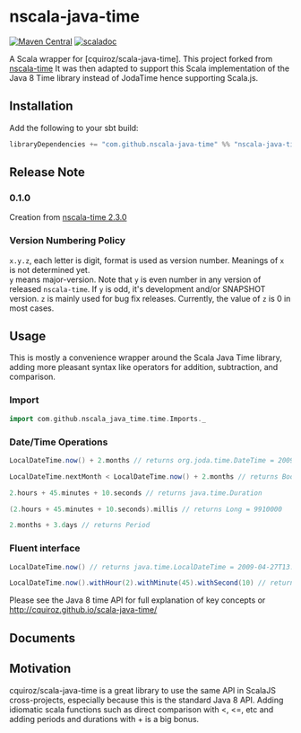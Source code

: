 # nscala-java-time
[![Maven Central](https://maven-badges.herokuapp.com/maven-central/com.github.nscala-time/nscala-time_2.12/badge.svg)](https://maven-badges.herokuapp.com/maven-central/com.github.nscala-time/nscala-time_2.12)
[![scaladoc](https://javadoc.io/badge2/com.github.nscala-time/nscala-time_3/javadoc.svg)](https://javadoc.io/doc/com.github.nscala-time/nscala-time_3)

A Scala wrapper for [cquiroz/scala-java-time]. This project forked from [nscala-time](https://github.com/nscala-time/nscala-time/ "scala-time") 
It was then adapted to support this Scala implementation of the Java 8 Time library instead of JodaTime hence supporting Scala.js. 


## Installation

Add the following to your sbt build:

```scala
libraryDependencies += "com.github.nscala-java-time" %% "nscala-java-time" % "0.1.0"
```

## Release Note

### 0.1.0
Creation from [nscala-time 2.3.0](https://github.com/nscala-time/nscala-time/tree/0eae4c573748317a600ff946c6f1823009b95a7f)

### Version Numbering Policy

`x.y.z`, each letter is digit, format is used as version number.  Meanings of `x` is not determined yet.  
`y` means major-version.  Note that `y` is even number in any version of released `nscala-time`.  If `y` is odd, 
it's development and/or SNAPSHOT version.  `z` is mainly used for bug fix releases.  Currently, the value of `z` is 0
in most cases.

## Usage

This is mostly a convenience wrapper around the Scala Java Time library, adding
more pleasant syntax like operators for addition, subtraction, and comparison.

### Import

```scala
import com.github.nscala_java_time.time.Imports._
```


### Date/Time Operations
```scala
LocalDateTime.now() + 2.months // returns org.joda.time.DateTime = 2009-06-27T13:25:59.195-07:00

LocalDateTime.nextMonth < LocalDateTime.now() + 2.months // returns Boolean = true

2.hours + 45.minutes + 10.seconds // returns java.time.Duration

(2.hours + 45.minutes + 10.seconds).millis // returns Long = 9910000

2.months + 3.days // returns Period
```


### Fluent interface
```scala
LocalDateTime.now() // returns java.time.LocalDateTime = 2009-04-27T13:25:42.659-07:00

LocalDateTime.now().withHour(2).withMinute(45).withSecond(10) // returns java.time.LocalDateTime = 2009-04-27T02:45:10.313-07:00
```


Please see the Java 8 time API for full explanation of key concepts or http://cquiroz.github.io/scala-java-time/


## Documents

<!---
[scaladoc (latest stable release)](https://javadoc.io/doc/com.github.nscala-time/nscala-time_3)
-->

## Motivation

cquiroz/scala-java-time is a great library to use the same API in ScalaJS cross-projects, especially because this is the standard Java 8 API.
Adding idiomatic scala functions such as direct comparison with <, <=, etc and adding periods and durations with + is a big bonus.
